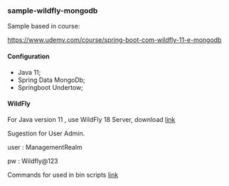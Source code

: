 ### sample-wildfly-mongodb

Sample based in course:

https://www.udemy.com/course/spring-boot-com-wildfly-11-e-mongodb

#### Configuration

* Java 11;
* Spring Data MongoDb;
* Springboot Undertow;

#### WildFly

For Java version 11 , use WildFly 18 Server, download [link](https://wildfly.org/downloads/)

Sugestion for User Admin.

 user : ManagementRealm
 
 pw   : Wildfly@123

Commands for used in bin scripts [link](https://bgasparotto.com/start-stop-restart-wildfly/)
